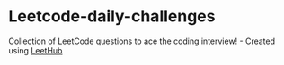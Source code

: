 # Leetcode-daily-challenges
Collection of LeetCode questions to ace the coding interview! - Created using [LeetHub](https://github.com/QasimWani/LeetHub)
